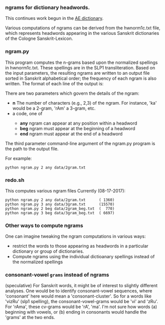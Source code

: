 
### ngrams for dictionary headwords.

This continues work begun in the [AE dictionary](https://github.com/sanskrit-lexicon/ApteES/tree/master/ae_saninvert).

Various computations of ngrams can be derived from the hwnorm1c.txt file,
which represents headwords appearing in the various Sanskrit dictionaries of
the Cologne Sanskrit-Lexicon.

### ngram.py
This program computes the n-grams based upon the normalized spellings in
hwnorm1c.txt.  These spellings are in the SLP1 transliteration.
Based on the input parameters, the resulting ngrams are written to an
output file sorted in Sanskrit alphabetical order; the frequency of each
ngram is also written.  The format of each line of the output is:
<ngram> <frequency>

There are two parameters which govern the details of the ngram:
* **n**  The number of characters  (e.g., 2,3) of the ngram. For instance,
 'ka' would be a 2-gram, 'rAm' a 3-gram, etc.
* <position>  a code, one of 
  * **any**   ngram can appear at any position within a headword 
  * **beg**   ngram must appear at the beginning of a headword
  * **end**   ngram must appear at the end of a headword

The third parameter command-line argument of the ngram.py program is the
path to the output file.

For example:
```
python ngram.py 2 any data/2gram.txt
```

### redo.sh
This computes various ngram files
Currently (08-17-2017):
```
python ngram.py 2 any data/2gram.txt      ( 1360)
python ngram.py 3 any data/3gram.txt      (15570)
python ngram.py 2 beg data/2gram_beg.txt  (  770)
python ngram.py 3 beg data/3gram_beg.txt  ( 6697)

```


### Other ways to compute ngrams

One can imagine tweaking the ngram computations in various ways:
* restrict the words to those appearing as headwords in a particular dictionary
   or group of dictionaries.
* Compute ngrams using the individual dictioanary spellings instead of the
  normalized spellings

### consonant-vowel `grams` instead of ngrams 
(speculative)
For Sanskrit words, it might be of interest to slightly different analyses.
One would be to identify consonant-vowel sequences,  where 'consonant' here
would mean a 'consonant-cluster'.  So for a words like 'vizRu' (slp1 spelling),
the consonant-vowel-grams would be 'vi' and 'zRu'. For 'rAma', these cv-grams
would be 'rA', 'ma'.  I'm not sure how words (a) beginning with vowels, or
(b) ending in consonants would handle the 'grams' at the two ends.

